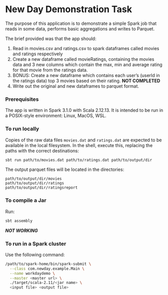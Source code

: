# New Day Demonstration Task

The purpose of this application is to demonstrate a simple Spark job that reads in 
some data, performs basic aggregations and writes to Parquet.

The brief provided was that the app should:
1.	Read in movies.csv and ratings.csv to spark dataframes called movies and ratings
      respectively
2.	Create a new dataframe called movieRatings, containing the movies data and 3 
      new columns which contain the max, min and average rating for that movie from the ratings data.
3.	BONUS: Create a new dataframe which contains each user’s (userId in the 
      ratings data) top 3 movies based on their rating. __NOT COMPLETED__
4.	Write out the original and new dataframes to parquet format.

### Prerequisites
The app is written in Spark 3.1.0 with Scala 2.12.13. It is intended to be run in
a POSIX-style environment: Linux, MacOS, WSL.

### To run locally
Copies of the raw data files `movies.dat` and `ratings.dat` are expected to be 
available in the local filesystem. In the shell, execute this, replacing the paths with 
the correct destinations:
```bash
sbt run path/to/movies.dat path/to/ratings.dat path/to/output/dir
```
The output parquet files will be located in the directories:
```
path/to/output/dir/movies
path/to/output/dir/ratings
path/to/output/dir/ratingsreport
```
### To compile a Jar
Run:
```bash
sbt assembly
```
***NOT WORKING***

### To run in a Spark cluster
Use the following command:
```bash
/path/to/spark-home/bin/spark-submit \
  --class com.newday.example.Main \
  --name workdaydemo \
  --master <master url> \
  ./target/scala-2.11/<jar name> \
  <input file> <output file>
  ```


